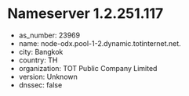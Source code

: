 # Nameserver 1.2.251.117

* as_number: 23969
* name: node-odx.pool-1-2.dynamic.totinternet.net.
* city: Bangkok
* country: TH
* organization: TOT Public Company Limited
* version: Unknown
* dnssec: false
